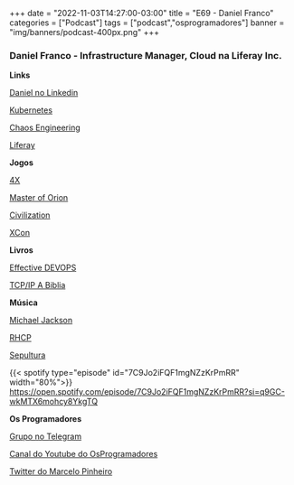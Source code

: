 +++
date = "2022-11-03T14:27:00-03:00"
title = "E69 - Daniel Franco"
categories = ["Podcast"]
tags = ["podcast","osprogramadores"]
banner = "img/banners/podcast-400px.png"
+++

### Daniel Franco - Infrastructure Manager, Cloud na Liferay Inc.


**Links**

[Daniel no Linkedin](https://www.linkedin.com/in/daniel-savi-bueno-franco-20ba5b25/?originalSubdomain=br)

[Kubernetes](https://kubernetes.io/)

[Chaos Engineering](https://netflixtechblog.com/tagged/chaos-engineering)

[Liferay](https://www.liferay.com/)

**Jogos**

[4X](https://en.wikipedia.org/wiki/4X)

[Master of Orion](https://masteroforion.com/intro)

[Civilization](https://civilization.com/)

[XCon](https://en.wikipedia.org/wiki/XCOM)

**Livros**

[Effective DEVOPS](https://www.oreilly.com/library/view/effective-devops/9781491926291/)

[TCP/IP A Biblia](https://www.amazon.com.br/TCP-IP-B%C3%ADblia-Paul-Lasalle/dp/8535209220)

**Música**

[Michael Jackson](https://en.wikipedia.org/wiki/Michael_Jackson)

[RHCP](https://en.wikipedia.org/wiki/Red_Hot_Chili_Peppers)

[Sepultura](https://en.wikipedia.org/wiki/Sepultura)

{{< spotify type="episode" id="7C9Jo2iFQF1mgNZzKrPmRR" width="80%">}}
https://open.spotify.com/episode/7C9Jo2iFQF1mgNZzKrPmRR?si=q9GC-wkMTX6mohcy8YkgTQ

**Os Programadores**

[Grupo no Telegram](https://t.me/osprogramadores)

[Canal do Youtube do OsProgramadores](https://www.youtube.com/channel/UCt_YNYGl6K5yNXlXEQDdwWg?view_as=subscriber)

[Twitter do Marcelo Pinheiro](https://twitter.com/mpinheir)

